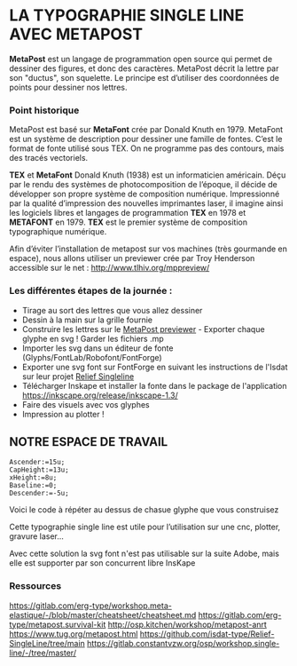 # LA TYPOGRAPHIE SINGLE LINE AVEC METAPOST

**MetaPost** est un langage de programmation open source qui permet de dessiner des figures, et donc des caractères. MetaPost décrit la lettre par son "ductus", son squelette. 
Le principe est d’utiliser des coordonnées de points pour dessiner nos lettres.

### Point historique 
MetaPost est basé sur **MetaFont** crée par Donald Knuth en 1979. MetaFont est un système de description pour dessiner une famille de fontes. 
C’est le format de fonte utilisé sous TEX. On ne programme pas des contours, mais des tracés vectoriels.

**TEX** et **MetaFont**
Donald Knuth (1938) est un informaticien américain. Déçu par le rendu des systèmes de photocomposition de l’époque, il décide de développer son propre système de composition numérique. Impressionné par la qualité d’impression des nouvelles imprimantes laser, il imagine ainsi les logiciels libres et langages de programmation **TEX** en 1978 et **METAFONT** en 1979.
**TEX** est le premier système de composition typographique numérique.

Afin d’éviter l’installation de metapost sur vos machines (très gourmande en espace), nous allons utiliser un previewer crée par Troy Henderson accessible sur le net :
http://www.tlhiv.org/mppreview/

### Les différentes étapes de la journée :
* Tirage au sort des lettres que vous allez dessiner
* Dessin à la main sur la grille fournie
* Construire les lettres sur le [MetaPost previewer](http://www.tlhiv.org/mppreview/) - Exporter chaque glyphe en svg ! Garder les fichiers .mp
* Importer les svg dans un éditeur de fonte (Glyphs/FontLab/Robofont/FontForge)
* Exporter une svg font sur FontForge en suivant les instructions de l'Isdat sur leur projet [Relief Singleline](https://github.com/isdat-type/Relief-SingleLine/tree/main)
* Télécharger Inskape et installer la fonte dans le package de l'application
https://inkscape.org/release/inkscape-1.3/
* Faire des visuels avec vos glyphes
* Impression au plotter !

## NOTRE ESPACE DE TRAVAIL
```u:=50;
Ascender:=15u;
CapHeight:=13u;
xHeight:=8u;
Baseline:=0;
Descender:=-5u;
```

Voici le code à répéter au dessus de chasue glyphe que vous construisez





Cette typographie single line est utile pour l’utilisation sur une cnc, plotter, gravure laser...

Avec cette solution la svg font n'est pas utilisable sur la suite Adobe, mais elle est supporter par son concurrent libre InsKape


### Ressources

https://gitlab.com/erg-type/workshop.meta-elastique/-/blob/master/cheatsheet/cheatsheet.md
https://gitlab.com/erg-type/metapost.survival-kit
http://osp.kitchen/workshop/metapost-anrt
https://www.tug.org/metapost.html
https://github.com/isdat-type/Relief-SingleLine/tree/main
https://gitlab.constantvzw.org/osp/workshop.single-line/-/tree/master/



